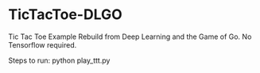 # TicTacToe-DLGO

Tic Tac Toe Example Rebuild from Deep Learning and the Game of Go. No Tensorflow required.

Steps to run: python play_ttt.py
